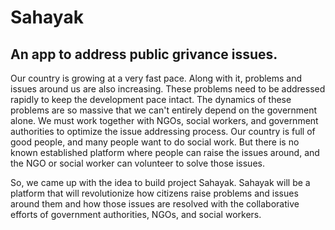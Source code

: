# Sahayak
## An app to address public grivance issues.
Our country is growing at a very fast pace. Along with it, problems and issues around
us are also increasing. These problems need to be addressed rapidly to keep the
development pace intact. The dynamics of these problems are so massive that we can't
entirely depend on the government alone. We must work together with NGOs, social
workers, and government authorities to optimize the issue addressing process. Our
country is full of good people, and many people want to do social work. But there is no
known established platform where people can raise the issues around, and the NGO or
social worker can volunteer to solve those issues.

So, we came up with the idea to build project Sahayak.
Sahayak will be a platform that will revolutionize how citizens raise problems and
issues around them and how those issues are resolved with the collaborative efforts of
government authorities, NGOs, and social workers.
